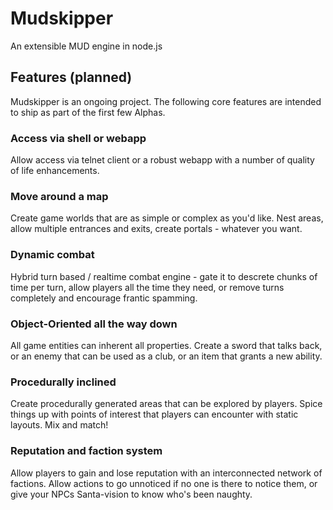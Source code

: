 # Mudskipper
An extensible MUD engine in node.js

## Features (planned)
Mudskipper is an ongoing project. The following core features are intended to ship as part of the first few Alphas.

### Access via shell or webapp
Allow access via telnet client or a robust webapp with a number of quality of life enhancements.

### Move around a map
Create game worlds that are as simple or complex as you'd like. Nest areas, allow multiple entrances and exits, create portals - whatever you want.

### Dynamic combat
Hybrid turn based / realtime combat engine - gate it to descrete chunks of time per turn, allow players all the time they need, or remove turns completely and encourage frantic spamming.

### Object-Oriented all the way down
All game entities can inherent all properties. Create a sword that talks back, or an enemy that can be used as a club, or an item that grants a new ability.

### Procedurally inclined
Create procedurally generated areas that can be explored by players. Spice things up with points of interest that players can encounter with static layouts. Mix and match!

### Reputation and faction system
Allow players to gain and lose reputation with an interconnected network of factions. Allow actions to go unnoticed if no one is there to notice them, or give your NPCs Santa-vision to know who's been naughty.
